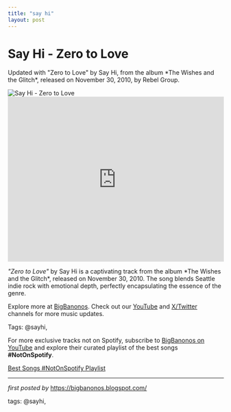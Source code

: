 ```yaml
---
title: "say hi"
layout: post
---
```

<!-- Title of the Post -->
<h1 >Say Hi - Zero to Love</h1> <!-- Introductory Text -->
<p >Updated with "Zero to Love" by Say Hi, from the album *The Wishes and the Glitch*, released on November 30, 2010, by Rebel Group.</p> <!-- Featured Image -->
<div > <img src="https://images.genius.com/53f1fe0d7c696621c0010f1079ac3728.750x750x1.jpg" alt="Say Hi - Zero to Love" />
</div> <!-- YouTube Video Embed -->
<div > <iframe width="100%" height="385" src="https://www.youtube.com/embed/0hkwULmne3o" title="Say Hi - Zero To Love" frameborder="0" allow="accelerometer; autoplay; clipboard-write; encrypted-media; gyroscope; picture-in-picture; web-share" referrerpolicy="strict-origin-when-cross-origin" allowfullscreen></iframe>
</div> <!-- Song Information -->
<div > <p><em>"Zero to Love"</em> by Say Hi is a captivating track from the album *The Wishes and the Glitch*, released on November 30, 2010. The song blends Seattle indie rock with emotional depth, perfectly encapsulating the essence of the genre.</p>
</div> <!-- Footer Links -->
<div > <p>Explore more at <a href="https://bigbanonos.blogspot.com/" target="_blank">BigBanonos</a>. Check out our <a href="https://www.youtube.com/@BigBanonos" target="_blank">YouTube</a> and <a href="https://x.com/bigbanonos" target="_blank">X/Twitter</a> channels for more music updates.</p>
</div> <!-- Tags -->
<p >Tags: @sayhi,</p>


<!--Subscribe and Playlist Links-->
<div>
    <p>For more exclusive tracks not on Spotify, subscribe to <a href="https://www.youtube.com/@BigBanonos" target="_blank">BigBanonos on YouTube</a> and explore their curated playlist of the best songs <strong>#NotOnSpotify</strong>.</p>
    <p><a href="https://www.youtube.com/playlist?list=PLtuNtuTatqI0kFahUCbtbfenC_ET5O_tr" target="_blank">Best Songs #NotOnSpotify Playlist<br /></a></p></div>

<hr />

<p><em>first posted by</em> <a href="https://bigbanonos.blogspot.com/" rel="noopener" target="_new">https://bigbanonos.blogspot.com/</a></p>

<p>tags: @sayhi,</p>
